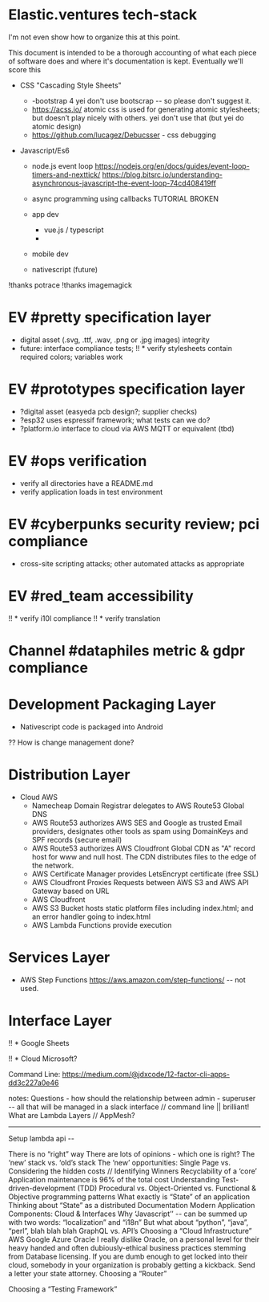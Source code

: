 # Elastic.ventures tech-stack
I'm not even show how to organize this at this point. 

This document is intended to be a thorough accounting of what each piece of software does and where it's documentation is kept. 
Eventually we'll score this 


* CSS "Cascading Style Sheets"
  * -bootstrap 4  yei don't use bootscrap -- so please don't suggest it.  
  * https://acss.io/  atomic css is used for generating atomic stylesheets; but doesn’t play nicely with others.  yei don't use that (but yei do atomic design)
  * https://github.com/lucagez/Debucsser - css debugging


* Javascript/Es6
  * node.js event loop
    https://nodejs.org/en/docs/guides/event-loop-timers-and-nexttick/
    https://blog.bitsrc.io/understanding-asynchronous-javascript-the-event-loop-74cd408419ff
    
  * async programming using callbacks
    TUTORIAL BROKEN

  * app dev
    * vue.js / typescript
    * 

  * mobile dev
   * nativescript (future)


!thanks potrace
!thanks imagemagick



# EV #pretty specification layer
* digital asset (.svg, .ttf, .wav, .png or .jpg images) integrity 
* future: interface compliance tests; 
!! * verify stylesheets contain required colors; variables work

# EV #prototypes specification layer
* ?digital asset (easyeda pcb design?; supplier checks)
* ?esp32 uses espressif framework; what tests can we do?
* ?platform.io interface to cloud via AWS MQTT or equivalent (tbd)

# EV #ops verification
* verify all directories have a README.md
* verify application loads in test environment

# EV #cyberpunks security review; pci compliance
* cross-site scripting attacks; other automated attacks as appropriate

# EV #red_team accessibility
!! * verify i10l compliance
!! * verify translation

# Channel #dataphiles metric & gdpr compliance

# Development Packaging Layer
* Nativescript code is packaged into Android

?? How is change management done? 

# Distribution Layer
* Cloud AWS 
  * Namecheap Domain Registrar delegates to AWS Route53 Global DNS
  * AWS Route53 authorizes AWS SES and Google as trusted Email providers, designates other tools as spam using DomainKeys and SPF records (secure email)
  * AWS Route53 authorizes AWS Cloudfront Global CDN as "A" record host for www and null host.   The CDN distributes files to the edge of the network.
  * AWS Certificate Manager provides LetsEncrypt certificate (free SSL)
  * AWS Cloudfront Proxies Requests between AWS S3 and AWS API Gateway based on URL 
  * AWS Cloudfront 
  * AWS S3 Bucket hosts static platform files including index.html; and an error handler going to index.html
  * AWS Lambda Functions provide execution


# Services Layer
  * AWS Step Functions https://aws.amazon.com/step-functions/ -- not used. 


# Interface Layer
!! * Google Sheets

!! * Cloud Microsoft? 





Command Line:
https://medium.com/@jdxcode/12-factor-cli-apps-dd3c227a0e46


notes:
Questions - how should the relationship between admin - superuser -- all that will be managed in a slack interface // command line || brilliant!
What are Lambda Layers // AppMesh?



-----



Setup lambda api --







There is no “right” way
There are lots of opinions - which one is right?
The ‘new’ stack vs. ‘old’s stack
The ‘new’ opportunities:  Single Page vs.
Considering the hidden costs // Identifying Winners
Recyclability of a ‘core’
Application maintenance is 96% of the total cost
Understanding Test-driven-development (TDD)
Procedural vs. Object-Oriented vs. Functional & Objective programming patterns
What exactly is “State” of an application
Thinking about “State” as a distributed 
Documentation
Modern Application Components: Cloud & Interfaces
Why ‘Javascript’’ -- can be summed up with two words: “localization” and “i18n”
But what about “python”, “java”, “perl”, blah blah blah
GraphQL vs. API’s
Choosing a “Cloud Infrastructure”
AWS
Google
Azure
Oracle
I really dislike Oracle, on a personal level for their heavy handed and often dubiously-ethical  business practices stemming from Database licensing.  If you are dumb enough to get locked into their cloud, somebody in your organization is probably getting a kickback.  Send a letter your state attorney. 
Choosing a “Router” 

Choosing a “Testing Framework”



